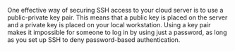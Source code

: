 One effective way of securing SSH access to your cloud server is to use
a public-private key pair. This means that a public key is placed on
the server and a private key is placed on your local workstation.
Using a key pair makes it impossible for someone to log in by using just
a password, as long as you set up SSH to deny password-based
authentication.

